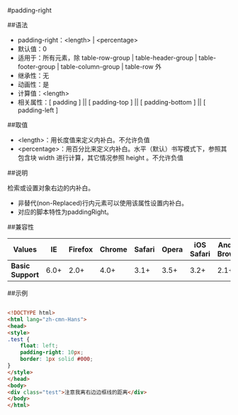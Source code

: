 #padding-right

##语法

- padding-right：&lt;length&gt; | &lt;percentage&gt;
- 默认值：0
- 适用于：所有元素，除 table-row-group | table-header-group | table-footer-group | table-column-group | table-row 外
- 继承性：无
- 动画性：是
- 计算值：&lt;length&gt;
- 相关属性：[ padding ] || [ padding-top ] || [ padding-bottom ] || [ padding-left ]


##取值

- &lt;length&gt;：用长度值来定义内补白。不允许负值
- &lt;percentage&gt;：用百分比来定义内补白。水平（默认）书写模式下，参照其包含块 width 进行计算，其它情况参照 height 。不允许负值


##说明

检索或设置对象右边的内补白。

- 非替代(non-Replaced)行内元素可以使用该属性设置内补白。
- 对应的脚本特性为paddingRight。


##兼容性


<table class="compatible">
<thead>
	<tr>
		<th>Values</th>
		<th>IE</th>
		<th>Firefox</th>
		<th>Chrome</th>
		<th>Safari</th>
		<th>Opera</th>
		<th>iOS Safari</th>
		<th>Android Browser</th>
		<th>Android Chrome</th>
	</tr>
</thead>
<tbody>
	<tr>
		<td><strong>Basic Support</strong></td>
		<td class="support">6.0+</td>
		<td class="support">2.0+</td>
		<td class="support">4.0+</td>
		<td class="support">3.1+</td>
		<td class="support">3.5+</td>
		<td class="support">3.2+</td>
		<td class="support">2.1+</td>
		<td class="support">18.0+</td>
	</tr>
</tbody>
</table>




##示例

```html

<!DOCTYPE html>
<html lang="zh-cmn-Hans">
<head>
<style>
.test {
	float: left;
	padding-right: 10px;
	border: 1px solid #000;
}
</style>
</head>
<body>
<div class="test">注意我离右边边框线的距离</div>
</body>
</html>

```
